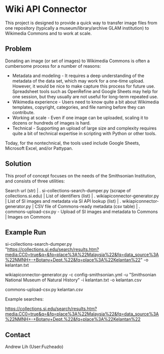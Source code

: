 # Wiki API Connector

This project is designed to provide a quick way to transfer image files from one repository (typically a museum/library/archive GLAM institution) to Wikimedia Commons and to work at scale.

## Problem
Donating an image (or set of images) to Wikimedia Commons is often a cumbersome process for a number of reasons:
* Metadata and modeling - It requires a deep understanding of the metadata of the data set, which may work for a one-time upload. However, it would be nice to make capture this process for future use. Spreadsheet tools such as OpenRefine and Google Sheets may help for one session, but they usually are not useful for long-term repeated use.
* Wikimedia experience - Users need to know quite a bit about Wikimedia templates, copyright, categories, and file naming before they can contribute.
* Working at scale - Even if one image can be uploaded, scaling it to dozens or hundreds of images is hard.
* Technical - Supporting an upload of large size and complexity requires quite a bit of technical expertise in scripting with Python or other tools.

Today, for the nontechnical, the tools used include Google Sheets, Microsoft Excel, and/or Pattypan.

## Solution

This proof of concept focuses on the needs of the Smithsonian Institution, and consists of three utilities:

 Search url (str)
 |
  . si-collections-search-dumper.py (scrape of collections.si.edu)
|
List of identifiers (list)
|
 . wikiapiconnector-generator.py
|
List of SI images and metadata via SI API lookup (list)
|
 . wikiapiconnector-generator.py
|
CSV file of Commons-ready metadata (csv table)
|
 . commons-upload-csv.py - Upload of SI images and metadata to Commons
|
Images on Commons

## Example Run

si-collections-search-dumper.py
    "https://collections.si.edu/search/results.htm?media.CC0=true&q=&fq=place%3A%22Malaysia%22&fq=data_source%3A%22NMNH+-+Botany+Dept.%22&fq=place%3A%22Kelantan%22"
    -o kelantan.txt

wikiapiconnector-generator.py 
    -c config-smithsonian.yml 
    -u "Smithsonian National Museum of Natural History" 
    -i kelantan.txt 
    -o kelantan.csv

commons-upload-csv.py
    kelantan.csv 


Example searches:

https://collections.si.edu/search/results.htm?media.CC0=true&q=&fq=place%3A%22Malaysia%22&fq=data_source%3A%22NMNH+-+Botany+Dept.%22&fq=place%3A%22Kelantan%22

## Contact
Andrew Lih (User:Fuzheado)

